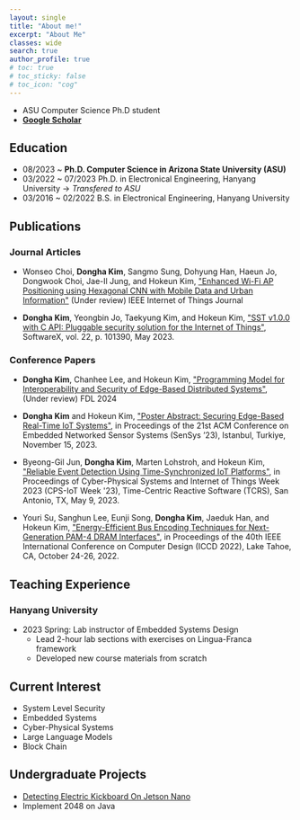 ```yaml
---
layout: single
title: "About me!"
excerpt: "About Me"
classes: wide
search: true
author_profile: true
# toc: true
# toc_sticky: false
# toc_icon: "cog"
--- 
```


<!--
## Profile
<center><img src="/assets/img/me.jpg" width="30%" height="30%" style="
border: 1px solid #cab6de;
border-radius: 50%;
padding: 5px;
-moz-border-radius: 50%;
-khtml-border-radius: 50%;
-webkit-border-radius: 50%;
"></center>
-->


* ASU Computer Science Ph.D student
* [**Google Scholar**](https://scholar.google.com/citations?hl=ko&authuser=2&user=jBLD4qgAAAAJ)


## Education
* 08/2023 ~         **Ph.D. Computer Science in Arizona State University (ASU)**
* 03/2022 ~ 07/2023 Ph.D. in Electronical Engineering, Hanyang University -> *Transfered to ASU*
* 03/2016 ~ 02/2022 B.S. in Electronical Engineering, Hanyang University

## Publications

### Journal Articles

* Wonseo Choi, **Dongha Kim**, Sangmo Sung, Dohyung Han, Haeun Jo, Dongwook Choi, Jae-Il Jung, and Hokeun Kim, ["Enhanced Wi-Fi AP Positioning using Hexagonal CNN with Mobile Data and Urban Information"]() (Under review) IEEE Internet of Things Journal

* **Dongha Kim**, Yeongbin Jo, Taekyung Kim, and Hokeun Kim, ["SST v1.0.0 with C API: Pluggable security solution for the Internet of Things"](https://www.sciencedirect.com/science/article/pii/S2352711023000869), SoftwareX, vol. 22, p. 101390, May 2023.

### Conference Papers
* **Dongha Kim**, Chanhee Lee, and Hokeun Kim, ["Programming Model for Interoperability and Security of Edge-Based Distributed Systems"](), (Under review) FDL 2024

* **Dongha Kim** and Hokeun Kim, ["Poster Abstract: Securing Edge-Based Real-Time IoT Systems"](https://dl.acm.org/doi/10.1145/3625687.3628408), in Proceedings of the 21st ACM Conference on Embedded Networked Sensor Systems (SenSys ’23), Istanbul, Turkiye, November 15, 2023.

* Byeong-Gil Jun, **Dongha Kim**, Marten Lohstroh, and Hokeun Kim, ["Reliable Event Detection Using Time-Synchronized IoT Platforms"](https://dl.acm.org/doi/10.1145/3576914.3587501), in Proceedings of Cyber-Physical Systems and Internet of Things Week 2023 (CPS-IoT Week '23), Time-Centric Reactive Software (TCRS), San Antonio, TX, May 9, 2023. 

* Youri Su, Sanghun Lee, Eunji Song, **Dongha Kim**, Jaeduk Han, and Hokeun Kim, ["Energy-Efficient Bus Encoding Techniques for Next-Generation PAM-4 DRAM Interfaces"](https://ieeexplore.ieee.org/document/9978518), in Proceedings of the 40th IEEE International Conference on Computer Design (ICCD 2022), Lake Tahoe, CA, October 24-26, 2022.



## Teaching Experience
### Hanyang University
* 2023 Spring: Lab instructor of Embedded Systems Design
  * Lead 2-hour lab sections with exercises on Lingua-Franca framework
  * Developed new course materials from scratch


## Current Interest
* System Level Security
* Embedded Systems
* Cyber-Physical Systems
* Large Language Models
* Block Chain


## Undergraduate Projects
* [Detecting Electric Kickboard On Jetson Nano](https://github.com/Jakio815/Kickboard-Recognition-AI)
* Implement 2048 on Java